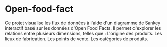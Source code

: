 # Open-food-fact
Ce projet visualise les flux de données à l'aide d'un diagramme de Sankey interactif basé sur les données d'Open Food Facts. Il permet d'explorer les relations entre plusieurs dimensions, telles que :      L'origine des produits.     Les lieux de fabrication.     Les points de vente.     Les catégories de produits.
